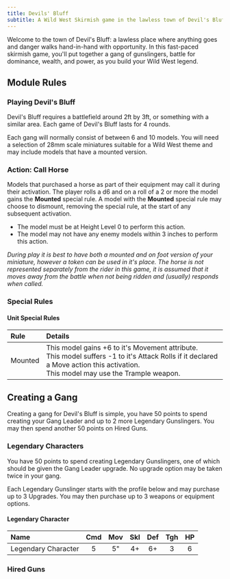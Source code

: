 ```yaml
---
title: Devils' Bluff
subtitle: A Wild West Skirmish game in the lawless town of Devil's Bluff
---
```


Welcome to the town of Devil's Bluff: a lawless place where anything goes and danger walks hand-in-hand with opportunity. In this fast-paced skirmish game, you'll put together a gang of gunslingers, battle for dominance, wealth, and power, as you build your Wild West legend.

## Module Rules

### Playing Devil's Bluff

Devil's Bluff requires a battlefield around 2ft by 3ft, or something with a similar area. Each game of Devil's Bluff lasts for 4 rounds. 

Each gang will normally consist of between 6 and 10 models. You will need a selection of 28mm scale miniatures suitable for a Wild West theme and may include models that have a mounted version.

### Action: Call Horse

Models that purchased a horse as part of their equipment may call it during their activation. The player rolls a d6 and on a roll of a 2 or more the model gains the **Mounted** special rule. A model with the **Mounted** special rule may choose to dismount, removing the special rule, at the start of any subsequent activation.

- The model must be at Height Level 0 to perform this action.
- The model may not have any enemy models within 3 inches to perform this action.

*During play it is best to have both a mounted and on foot version of your miniature, however a token can be used in it's place. The horse is not represented separately from the rider in this game, it is assumed that it moves away from the battle when not being ridden and (usually) responds when called.*

### Special Rules

#### Unit Special Rules

| Rule    | Details    |
| :------ | :--------- |
| Mounted | This model gains +6 to it's Movement attribute. <br>This model suffers -1 to it's Attack Rolls if it declared a Move action this activation. <br>This model may use the Trample weapon. |

## Creating a Gang

Creating a gang for Devil's Bluff is simple, you have 50 points to spend creating your Gang Leader and up to 2 more Legendary Gunslingers. You may then spend another 50 points on Hired Guns.

### Legendary Characters

You have 50 points to spend creating Legendary Gunslingers, one of which should be given the Gang Leader upgrade. No upgrade option may be taken twice in your gang.

Each Legendary Gunslinger starts with the profile below and may purchase up to 3 Upgrades. You may then purchase up to 3 weapons or equipment options.

#### Legendary Character

| Name                | Cmd | Mov | Skl | Def | Tgh | HP  |
| :-------------------| :-: | :-: | :-: | :-: | :-: | :-: |
| Legendary Character |  5  | 5"  | 4+  | 6+  |  3  |  6  |

### Hired Guns
